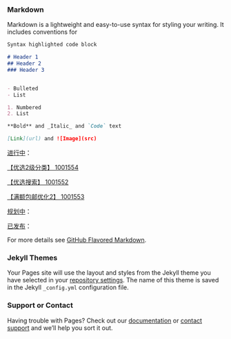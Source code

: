 ### Markdown

Markdown is a lightweight and easy-to-use syntax for styling your writing. It includes conventions for

```markdown
Syntax highlighted code block

# Header 1
## Header 2
### Header 3


- Bulleted
- List

1. Numbered
2. List

**Bold** and _Italic_ and `Code` text

[Link](url) and ![Image](src)
```
[进行中](https://potholing.github.io/plan)：

[【优选2级分类】 1001554](https://potholing.github.io/plan/【优选2级分类】%20%20%20%201001554/index.html)

[【优选搜索】 1001552](https://potholing.github.io/plan/【优选搜索】%201001552/index.html)

[【满额包邮优化2】 1001553](https://potholing.github.io/plan/【满额包邮优化2】%20%20%20%201001553/index.html)


[规划中](https://potholing.github.io/plan)：

[已发布](https://potholing.github.io/plan)：


For more details see [GitHub Flavored Markdown](https://guides.github.com/features/mastering-markdown/).

### Jekyll Themes

Your Pages site will use the layout and styles from the Jekyll theme you have selected in your [repository settings](https://github.com/potholing/plan/settings). The name of this theme is saved in the Jekyll `_config.yml` configuration file.

### Support or Contact

Having trouble with Pages? Check out our [documentation](https://help.github.com/categories/github-pages-basics/) or [contact support](https://github.com/contact) and we’ll help you sort it out.
